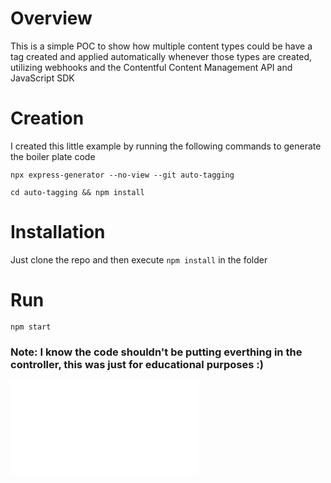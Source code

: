 # Overview
 This is a simple POC to show how multiple content types could be have a tag created and applied automatically whenever those types are created, utilizing webhooks and the Contentful Content Management API and JavaScript SDK

# Creation
 I created this little example by running the following commands to generate the boiler plate code
 
 `npx express-generator --no-view --git auto-tagging`

 `cd auto-tagging && npm install`

# Installation

Just clone the repo and then execute `npm install` in the folder

# Run
`npm start`

### Note: I know the code shouldn't be putting everthing in the controller, this was just for educational purposes :)

![Overview Flow](../main/C.H.%20Robinson%20-%20Auto-Tagging%20Entries%20with%20Webhooks.pdf?raw=true)
